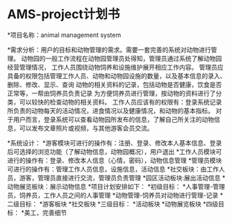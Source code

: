 # AMS-project计划书
*项目名称：animal management system

*需求分析：用户的目标和动物管理的需求。需要一套完善的系统对动物进行管理。
动物园的一般工作流程在动物园管理员处得知，管理员通过系统了解动物园经营管理情况，
工作人员围绕动物饲养和设施维护展开相应工作内容。
管理员应具备的权限包括管理工作人员、动物和动物园设施的数量，以及基本信息的录入、删除、修改、显示、查询
动物的相关资料的记录，包括动物是否健康，饮食是否正常等，一帮由饲养员负责记录
为方便饲养员进行管理，按动物的资料进行了分类，可以较快的检查动物的相关资料。
工作人员应该有的权限有：登录系统记录所负责的动物每天的活动情况，进食情况以及健康情况，和动物的基本指标。
对于用户而言，登录系统可以查看动物园所发布的信息，了解自己所关注的动物信息，可以发布文章照片或视频，与其他游客会员交流。

*系统设计：
  *游客模块可进行的操作有：注册、登录、修改本人基本信息、登录后可选择的浏览功能（了解动物信息，动物园概况），用户退出
  *工作人员模块可进行的操作有：登录、修改本人信息（心情，密码），动物信息管理
  *管理员模块可进行的操作有：管理工作人员信息，设施信息，活动信息
  *社交板块：由工作人员，游客，管理员直接进行交流，管理员负责管理
  *园区活动板块:展出活动信息
  *动物展览板块：展示动物信息
*项目计划安排如下：
*初级目标：
  *人事管理-管理员，饲养员，工作人员之间的人事管理
  *动物管理-饲养员对动物进行管理-记录
*二级目标：
  *游客板块
  *社交板块
*三级目标：
  *活动板块
  *动物展览板块
*四级目标：
  *美工，完善细节
 



